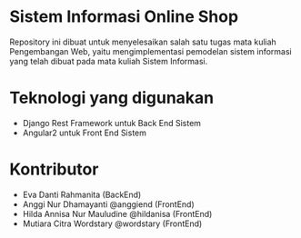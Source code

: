 # Sistem Informasi Online Shop
Repository ini dibuat untuk menyelesaikan salah satu tugas mata kuliah Pengembangan Web, yaitu mengimplementasi pemodelan sistem informasi yang telah dibuat pada mata kuliah Sistem Informasi.

# Teknologi yang digunakan
- Django Rest Framework untuk Back End Sistem
- Angular2 untuk Front End Sistem

# Kontributor
- Eva Danti Rahmanita (BackEnd)
- Anggi Nur Dhamayanti @anggiend (FrontEnd)
- Hilda Annisa Nur Mauludine @hildanisa (FrontEnd)
- Mutiara Citra Wordstary @wordstary (FrontEnd)

